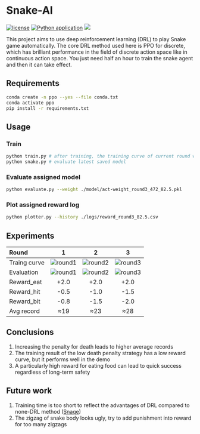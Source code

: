 # Snake-AI
[![license](https://img.shields.io/github/license/MuGeminorum/Snake-AI.svg)](https://github.com/MuGeminorum/Snake-AI/blob/main/LICENSE)
[![Python application](https://github.com/MuGeminorum/Snake-AI/actions/workflows/python-app.yml/badge.svg?branch=ppo)](https://github.com/MuGeminorum/Snake-AI/actions/workflows/python-app.yml)
[![](https://img.shields.io/badge/bilibili-BV1qH4y127eL-fc8bab.svg)](https://www.bilibili.com/video/BV1qH4y127eL)

This project aims to use deep reinforcement learning (DRL) to play Snake game automatically. The core DRL method used here is PPO for discrete, which has brilliant performance in the field of discrete action space like in continuous action space. You just need half an hour to train the snake agent and then it can take effect.

## Requirements
```bash
conda create -n ppo --yes --file conda.txt
conda activate ppo
pip install -r requirements.txt
```

## Usage
### Train
```bash
python train.py # after training, the training curve of current round will autometically show
python snake.py # evaluate latest saved model
```

### Evaluate assigned model
```bash
python evaluate.py --weight ./model/act-weight_round3_472_82.5.pkl
```

### Plot assigned reward log
```bash
python plotter.py --history ./logs/reward_round3_82.5.csv
```

## Experiments
| Round        |                                                        1                                                         |                                                        2                                                         |                                                        3                                                         |
| :----------- | :--------------------------------------------------------------------------------------------------------------: | :--------------------------------------------------------------------------------------------------------------: | :--------------------------------------------------------------------------------------------------------------: |
| Traing curve | ![round1](https://user-images.githubusercontent.com/20459298/233120722-d300c250-a07e-44c1-8986-d1f26d48c0f8.png) | ![round2](https://user-images.githubusercontent.com/20459298/233120780-43c9b35b-def6-4a57-b7b4-6599ad594c5c.png) | ![round3](https://user-images.githubusercontent.com/20459298/233120831-deb18303-25ec-4ff8-bafc-4726d1a81af4.png) |
| Evaluation   | ![round1](https://user-images.githubusercontent.com/20459298/233120884-b0ea6080-8aa4-4382-9ce5-90c22737cdf3.gif) | ![round2](https://user-images.githubusercontent.com/20459298/233121028-f9431608-3833-49d5-9cde-573fdb82c692.gif) | ![round3](https://user-images.githubusercontent.com/20459298/233121080-9a4f2e95-0f49-40cf-91a4-f7f57d4b861f.gif) |
| Reward_eat   |                                                       +2.0                                                       |                                                       +2.0                                                       |                                                       +2.0                                                       |
| Reward_hit   |                                                       -0.5                                                       |                                                       -1.0                                                       |                                                       -1.5                                                       |
| Reward_bit   |                                                       -0.8                                                       |                                                       -1.5                                                       |                                                       -2.0                                                       |
| Avg record   |                                                       ≈19                                                        |                                                       ≈23                                                        |                                                       ≈28                                                        |

## Conclusions
1. Increasing the penalty for death leads to higher average records
2. The training result of the low death penalty strategy has a low reward curve, but it performs well in the demo
3. A particularly high reward for eating food can lead to quick success regardless of long-term safety

## Future work
1. Training time is too short to reflect the advantages of DRL compared to none-DRL method ([Snaqe](https://github.com/MuGeminorum/Snake-AI/tree/qt))
2. The zigzag of snake body looks ugly, try to add punishment into reward for too many zigzags
